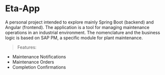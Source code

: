 # Eta-App
A personal project intended to explore mainly Spring Boot (backend) and Angular (frontend). The application is a tool for managing maintenance operations in an industrial environment.
The nomenclature and the business logic is based on SAP PM, a specific module for plant maintenance.

> Features:
- Maintenance Notifications
- Maintenance Orders
- Completion Confirmations
